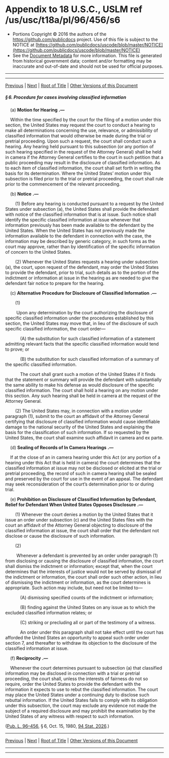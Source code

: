 ---
---

# Appendix to 18 U.S.C., USLM ref /us/usc/t18a/pl/96/456/s6

* Portions Copyright © 2016 the authors of the https://github.com/publicdocs project.
  Use of this file is subject to the NOTICE at [https://github.com/publicdocs/uscode/blob/master/NOTICE](https://github.com/publicdocs/uscode/blob/master/NOTICE)
* See the [Document Metadata](././../../../../../..//README.md) for more information.
  This file is generated from historical government data; content and/or formatting may be inaccurate and out-of-date and should not be used for official purposes.

----------
----------

[Previous](./../../../../../..//us/usc/t18a/pl/96/456/m__us_usc_t18a_pl_96_456_s5.md) | [Next](./../../../../../..//us/usc/t18a/pl/96/456/m__us_usc_t18a_pl_96_456_s7.md) | [Root of Title](./../../../../../../) | [Other Versions of this Document](https://publicdocs.github.io/go/links?ns=uslm&ref=%2Fus%2Fusc%2Ft18a%2Fpl%2F96%2F456%2Fs6)

##### § 6. Procedure for cases involving classified information

    (a)  __Motion for Hearing__  __.—__ 

    Within the time specified by the court for the filing of a motion under this section, the United States may request the court to conduct a hearing to make all determinations concerning the use, relevance, or admissibility of classified information that would otherwise be made during the trial or pretrial proceeding. Upon such a request, the court shall conduct such a hearing. Any hearing held pursuant to this subsection (or any portion of such hearing specified in the request of the Attorney General) shall be held in camera if the Attorney General certifies to the court in such petition that a public proceeding may result in the disclosure of classified information. As to each item of classified information, the court shall set forth in writing the basis for its determination. Where the United States’ motion under this subsection is filed prior to the trial or pretrial proceeding, the court shall rule prior to the commencement of the relevant proceeding.

    (b)  __Notice__  __.—__ 

        (1) Before any hearing is conducted pursuant to a request by the United States under subsection (a), the United States shall provide the defendant with notice of the classified information that is at issue. Such notice shall identify the specific classified information at issue whenever that information previously has been made available to the defendant by the United States. When the United States has not previously made the information available to the defendant in connection with the case, the information may be described by generic category, in such forms as the court may approve, rather than by identification of the specific information of concern to the United States.

        (2) Whenever the United States requests a hearing under subsection (a), the court, upon request of the defendant, may order the United States to provide the defendant, prior to trial, such details as to the portion of the indictment or information at issue in the hearing as are needed to give the defendant fair notice to prepare for the hearing.

    (c)  __Alternative Procedure for Disclosure of Classified Information__  __.—__ 

        (1)

         Upon any determination by the court authorizing the disclosure of specific classified information under the procedures established by this section, the United States may move that, in lieu of the disclosure of such specific classified information, the court order—

            (A) the substitution for such classified information of a statement admitting relevant facts that the specific classified information would tend to prove; or

            (B) the substitution for such classified information of a summary of the specific classified information.

            The court shall grant such a motion of the United States if it finds that the statement or summary will provide the defendant with substantially the same ability to make his defense as would disclosure of the specific classified information. The court shall hold a hearing on any motion under this section. Any such hearing shall be held in camera at the request of the Attorney General.

        (2) The United States may, in connection with a motion under paragraph (1), submit to the court an affidavit of the Attorney General certifying that disclosure of classified information would cause identifiable damage to the national security of the United States and explaining the basis for the classification of such information. If so requested by the United States, the court shall examine such affidavit in camera and ex parte.

    (d)  __Sealing of Records of In Camera Hearings__  __.—__ 

    If at the close of an in camera hearing under this Act (or any portion of a hearing under this Act that is held in camera) the court determines that the classified information at issue may not be disclosed or elicited at the trial or pretrial proceeding, the record of such in camera hearing shall be sealed and preserved by the court for use in the event of an appeal. The defendant may seek reconsideration of the court’s determination prior to or during trial.

    (e)  __Prohibition on Disclosure of Classified Information by Defendant, Relief for Defendant When United States Opposes Disclosure__  __.—__ 

        (1) Whenever the court denies a motion by the United States that it issue an order under subsection (c) and the United States files with the court an affidavit of the Attorney General objecting to disclosure of the classified information at issue, the court shall order that the defendant not disclose or cause the disclosure of such information.

        (2)

         Whenever a defendant is prevented by an order under paragraph (1) from disclosing or causing the disclosure of classified information, the court shall dismiss the indictment or information; except that, when the court determines that the interests of justice would not be served by dismissal of the indictment or information, the court shall order such other action, in lieu of dismissing the indictment or information, as the court determines is appropriate. Such action may include, but need not be limited to—

            (A) dismissing specified counts of the indictment or information;

            (B) finding against the United States on any issue as to which the excluded classified information relates; or

            (C) striking or precluding all or part of the testimony of a witness.

            An order under this paragraph shall not take effect until the court has afforded the United States an opportunity to appeal such order under section 7, and thereafter to withdraw its objection to the disclosure of the classified information at issue.

    (f)  __Reciprocity__  __.—__ 

    Whenever the court determines pursuant to subsection (a) that classified information may be disclosed in connection with a trial or pretrial proceeding, the court shall, unless the interests of fairness do not so require, order the United States to provide the defendant with the information it expects to use to rebut the classified information. The court may place the United States under a continuing duty to disclose such rebuttal information. If the United States fails to comply with its obligation under this subsection, the court may exclude any evidence not made the subject of a required disclosure and may prohibit the examination by the United States of any witness with respect to such information.

([Pub. L. 96–456][/us/pl/96/456], § 6, Oct. 15, 1980, [94 Stat. 2026][/us/stat/94/2026].)

----------

[Previous](./../../../../../..//us/usc/t18a/pl/96/456/m__us_usc_t18a_pl_96_456_s5.md) | [Next](./../../../../../..//us/usc/t18a/pl/96/456/m__us_usc_t18a_pl_96_456_s7.md) | [Root of Title](./../../../../../../) | [Other Versions of this Document](https://publicdocs.github.io/go/links?ns=uslm&ref=%2Fus%2Fusc%2Ft18a%2Fpl%2F96%2F456%2Fs6)

----------
----------

[/us/pl/96/456]: https://publicdocs.github.io/go/links?ns=uslm&ref=%2Fus%2Fpl%2F96%2F456
[/us/stat/94/2026]: https://publicdocs.github.io/go/links?ns=uslm&ref=%2Fus%2Fstat%2F94%2F2026


